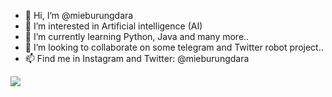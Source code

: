- 👋 Hi, I’m @mieburungdara
- 👀 I’m interested in Artificial intelligence (AI)
- 🌱 I’m currently learning Python, Java and many more..
- 💞️ I’m looking to collaborate on some telegram and Twitter robot project..
- 📫 Find me in Instagram and Twitter: @mieburungdara

![](https://hit.yhype.me/github/profile?user_id=19754986)
<!---
mieburungdara/mieburungdara is a ✨ special ✨ repository because its `README.md` (this file) appears on your GitHub profile.
You can click the Preview link to take a look at your changes.
--->

